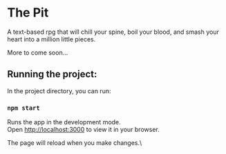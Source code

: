 # The Pit

A text-based rpg that will chill your spine, boil your blood, and smash your heart into a million little pieces.

More to come soon...


## Running the project:
In the project directory, you can run:

### `npm start`

Runs the app in the development mode.\
Open [http://localhost:3000](http://localhost:3000) to view it in your browser.

The page will reload when you make changes.\
